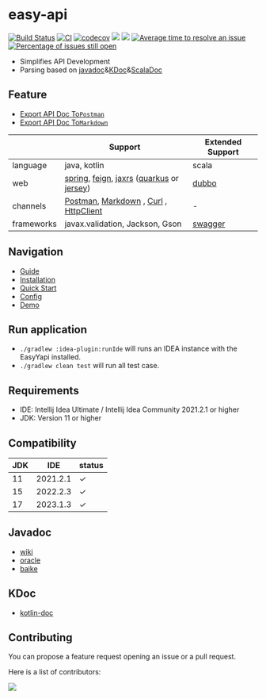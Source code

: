 # easy-api

[![Build Status](https://travis-ci.com/tangcent/easy-api.svg?branch=master)](https://travis-ci.com/tangcent/easy-api)
[![CI](https://github.com/tangcent/easy-api/actions/workflows/ci.yml/badge.svg)](https://github.com/tangcent/easy-api/actions/workflows/ci.yml)
[![codecov](https://codecov.io/gh/tangcent/easy-api/branch/master/graph/badge.svg?token=4DPGLAWL3Q)](https://codecov.io/gh/tangcent/easy-api)
[![](https://img.shields.io/jetbrains/plugin/v/12211?color=blue&label=version)](https://plugins.jetbrains.com/plugin/12211-easyapi)
[![](https://img.shields.io/jetbrains/plugin/d/12211)](https://plugins.jetbrains.com/plugin/12211-easyapi)
[![Average time to resolve an issue](http://isitmaintained.com/badge/resolution/tangcent/easy-api.svg)](http://isitmaintained.com/project/tangcent/easy-api "Average time to resolve an issue")
[![Percentage of issues still open](http://isitmaintained.com/badge/open/tangcent/easy-api.svg)](http://isitmaintained.com/project/tangcent/easy-api "Percentage of issues still open")

- Simplifies API Development
- Parsing based on [javadoc](#Javadoc)&[KDoc](#KDoc)&[ScalaDoc](#ScalaDoc)

## Feature

- [Export API Doc To`Postman`](https://easyapi.itangcent.com/documents/export2postman.html)
- [Export API Doc To`Markdown`](https://easyapi.itangcent.com/documents/export2markdown.html)

|            | Support                                                                                                                                                                                                                                                                                                                            | Extended Support                  |
|------------|------------------------------------------------------------------------------------------------------------------------------------------------------------------------------------------------------------------------------------------------------------------------------------------------------------------------------------|-----------------------------------|
| language   | java, kotlin                                                                                                                                                                                                                                                                                                                       | scala                             |
| web        | [spring](https://spring.io/), [feign](https://spring.io/projects/spring-cloud-openfeign), [jaxrs](https://www.oracle.com/technical-resources/articles/java/jax-rs.html) ([quarkus](https://quarkus.io/) or [jersey](https://eclipse-ee4j.github.io/jersey/))                                                                       | [dubbo](https://dubbo.apache.org) |
| channels   | [Postman](https://easyapi.itangcent.com/documents/export2postman.html), [Markdown](https://easyapi.itangcent.com/documents/export2markdown.html) , [Curl](https://curl.se/)                                                                                 , [HttpClient](https://plugins.jetbrains.com/plugin/13121-http-client) | -                                 |
| frameworks | javax.validation, Jackson, Gson                                                                                                                                                                                                                                                                                                    | [swagger](https://swagger.io/)    |

## Navigation

* [Guide](https://easyapi.itangcent.com/documents/index.html)
* [Installation](https://easyapi.itangcent.com/documents/installation.html)
* [Quick Start](https://easyapi.itangcent.com/documents/use.html)
* [Config](https://easyapi.itangcent.com/setting/index.html)
* [Demo](https://easyapi.itangcent.com/demo/index.html)

## Run application

- `./gradlew :idea-plugin:runIde` will runs an IDEA instance with the EasyYapi installed.
- `./gradlew clean test` will run all test case.

## Requirements

- IDE: Intellij Idea Ultimate / Intellij Idea Community 2021.2.1 or higher
- JDK: Version 11 or higher

## Compatibility

| JDK | IDE      | status |
|-----|----------|--------|
| 11  | 2021.2.1 | ✓      |
| 15  | 2022.2.3 | ✓      |
| 17  | 2023.1.3 | ✓      |

## Javadoc

- [wiki](https://en.wikipedia.org/wiki/Javadoc)
- [oracle](https://docs.oracle.com/javase/8/docs/technotes/tools/windows/javadoc.html)
- [baike](https://baike.baidu.com/item/javadoc)

## KDoc

- [kotlin-doc](https://kotlinlang.org/docs/reference/kotlin-doc.html)

## Contributing

You can propose a feature request opening an issue or a pull request.

Here is a list of contributors:

<a href="https://github.com/tangcent/easy-api/graphs/contributors">
  <img src="https://contrib.rocks/image?repo=tangcent/easy-api" />
</a>